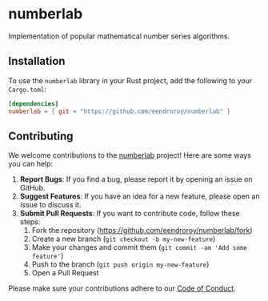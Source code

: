# numberlab

Implementation of popular mathematical number series algorithms.

## Installation

To use the `numberlab` library in your Rust project, add the following to your `Cargo.toml`:

```toml
[dependencies]
numberlab = { git = "https://github.com/eendroroy/numberlab" }
```

## Contributing

We welcome contributions to the [numberlab](https://github.com/eendroroy/numberlab) project! Here are some ways you can
help:

1. **Report Bugs**: If you find a bug, please report it by opening an issue on GitHub.
2. **Suggest Features**: If you have an idea for a new feature, please open an issue to discuss it.
3. **Submit Pull Requests**: If you want to contribute code, follow these steps:
    1. Fork the repository (https://github.com/eendroroy/numberlab/fork)
    2. Create a new branch (`git checkout -b my-new-feature`)
    3. Make your changes and commit them (`git commit -am 'Add some feature'`)
    4. Push to the branch (`git push origin my-new-feature`)
    5. Open a Pull Request

Please make sure your contributions adhere to our [Code of Conduct](http://contributor-covenant.org).